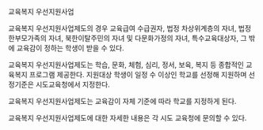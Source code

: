 교육복지 우선지원사업


교육복지 우선지원사업제도의 경우 교육급여 수급권자, 법정 차상위계층의 자녀, 법정 한부모가족의 자녀, 북한이탈주민의 자녀 및 다문화가정의 자녀, 특수교육대상자, 그 밖에 교육감이 정하는 학생이 받을 수 있다.


교육복지 우선지원사업제도는 학습, 문화, 체험, 심리, 정서, 보육, 복지 등 종합적인 교육복지 프로그램 제공한다. 지원대상 학생이 일정 수 이상인 학교를 선정해 지원하며 선정기준은 시도교육청에서 지정한다.


교육복지 우선지원사업제도는 교육감이 자체 기준에 따라 학교를 지정하게 된다.


교육복지 우선지원사업제도에 대한 자세한 내용은 각 시도 교육청에 문의할 수 있다.